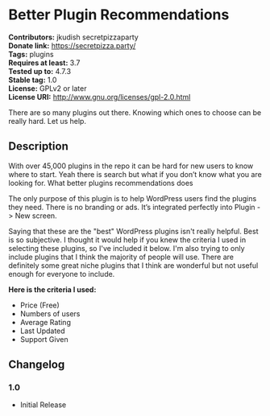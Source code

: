 # Better Plugin Recommendations #
**Contributors:** jkudish secretpizzaparty  
**Donate link:** https://secretpizza.party/  
**Tags:** plugins  
**Requires at least:** 3.7  
**Tested up to:** 4.7.3  
**Stable tag:** 1.0  
**License:** GPLv2 or later  
**License URI:** http://www.gnu.org/licenses/gpl-2.0.html  

There are so many plugins out there. Knowing which ones to choose can be really hard. Let us help.

## Description ##

With over 45,000 plugins in the repo it can be hard for new users to know where to start. Yeah there is search but what if you don’t know what you are looking for. What better plugins recommendations does 

The only purpose of this plugin is to help WordPress users find the plugins they need. There is no branding or ads. It’s integrated perfectly into Plugin -> New screen.

Saying that these are the "best" WordPress plugins isn't really helpful. Best is so subjective. I thought it would help if you knew the criteria I used in selecting these plugins, so I've included it below. I'm also trying to only include plugins that I think the majority of people will use. There are definitely some great niche plugins that I think are wonderful but not useful enough for everyone to include.

**Here is the criteria I used:**

* Price (Free)
* Numbers of users
* Average Rating
* Last Updated
* Support Given

## Changelog ##

### 1.0 ###
* Initial Release
